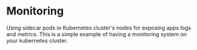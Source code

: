 # Monitoring

Using sidecar pods in Kubernetes cluster's nodes for exposing apps logs and metrics. This is a simple
example of having a monitoring system on your kubernetes cluster.
